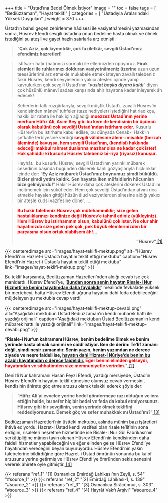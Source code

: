 +++
title = "Üstad’ına Bedel Ölmek İstiyor"
image = ""
toc = false
tags = [
    "Bediüzzaman",
    "Hayat teklifi"
]
categories = [
    "Üstadıyla Aralarındaki Yüksek Duyguları"
]
weight = 370
+++

Üstad’ın bahsi geçen zehirlenme hâdisesi ile vasiyetnâmesini yazmasından sonra, Hüsrev Efendi sevgili üstadına onun bedeline hasta olmak ve ölmek istediğini şu ateşli ve gayet hazîn satırlarla arz etmişti:

>“**Çok Aziz, çok kıymetdâr, çok faziletkâr, sevgili Üstad’ımız efendimiz hazretleri!**

>İstifsar-ı hatır (hatırınızı sormak) ile ellerinizden öpüyoruz.  **Firak elemleri ile ruhlarımızı dolduran vasiyetnâmeniz üzerine**  uzun uzun teessürlerimi arz etmekle mukabele etmek isteyen zavallı talebeniz fakir Hüsrev, kendi seyyielerinin yakıcı ateşleri içinde yanıp kavrulurken çok sevgili Üstad’ının “_**vuslat başka diyara kaldı**_” diyen çok hüzünlü mânevî sadası karşısında ahir hayatına kadar inleyerek âh edecek!

>Seherlerin tatlı rüzgârlarıyla, sevgili müşfik Üstad’ı, zavallı Hüsrev’in kendisinden mânevî tuhfeler (taze hediyeler) istediğini hatırladıkça, hakiki bir rabıta ile hak için ağladığı **<span style="color:red">muezzez Üstad’ının yerine merhum Hâfız Ali, Asım Bey gibi bu kere de kendisinin bir üçüncü olarak kabulünü çok sevdiği Üstad’ından istirham eder.</span>** Kusurlu Hüsrev’in bu istirhamı kabul edilse, bu dünyada Cenab-ı Hakk’ın şefkatle terbiyesine verdiği **<span style="color:red">sevgili vâlidesine âlem-i misalde (berzah âleminde) kavuşsa, hem sevgili Üstad’ının, (kendisi) hakkında edeceği makbul rahmet dualarına mazhar olsa ne kadar çok ister! Hak şahiddir ki kusurlu Hüsrev talebeniz bî-riyâ (riyasız) konuşur.</span>**


>Heyhât.. bu kusurlu Hüsrev, sevgili Üstad’ının yarınki mübarek cesedinin başında bugünden dikilerek kanlı gözyaşlarıyla hıçkırıklar içinde der: “**Ey Aziz mübarek Üstad’ımız boynumuz şimdi büküldü. Bizler şimdi yetim kaldık. Sen hayatta iken müfsidlerin hücumları bize gelmiyordu!**” Hakir Hüsrev daha çok ateşlerini dökerek Üstad’ını incitmemek için sükût eder. Hem çok sevdiği Üstad’ından afvını rica etmekle hayalen gittiği hüzün âlud vaziyetlerden sînesine aldığı yakıcı bir ateşle kudsi vazifesine döner. …

>**<span style="color:red">Bu hakir talebeniz Hüsrev çok mütehammildir; size gelen hastalıklarınızı kendinize değil Hüsrev’e tahmil ediniz (yükleyiniz). Hem Hüsrev bu istirhamının olsun, kabulünü çok ister. Ne olur ahir hayatınızda size gelen pek çok, pek büyük elemlerinizden bir parçasına olsun ortak olabilsem âh!…</span>**
>**<p style="text-align:right">”Hüsrev”<a name="source_1" href="#ref_1"> [1] </a></p>**

{{< centeredimage src="images/hayat-teklifi-mektup.png" 
    alt="Hüsrev Efendi’nin Hazret-i Üstad’a hayatını teklif ettiği mektubu"
    caption="Hüsrev Efendi’nin Hazret-i Üstad’a hayatını teklif ettiği mektubu"
    link="images/hayat-teklifi-mektup.png" >}}

Bu teklif karşısında, Bediüzzaman Hazretleri’nden aldığı cevab ise çok manidardı. Hüsrev Efendi’ye, ‘**<span style="text-decoration:underline;">Bundan sonra senin hayatın Risale-i Nur Hizmeti’ne benim hayatımdan daha faydalıdır</span>**’ mealinde fevkalâde yüksek bir mertebeyi, hatta Hüsrev Efendi uğruna hayatını dahi feda edebileceğini müjdeleyen şu mektubla cevap verdi:

{{< centeredimage src="images/hayat-teklifi-mektup-cevabi.png" 
    alt="Aşağıdaki mektubun Üstad Bediüzzaman’ın kendi mübarek hattı ile yazdığı orijinali"
    caption="Aşağıdaki mektubun Üstad Bediüzzaman’ın kendi mübarek hattı ile yazdığı orijinali"
    link="images/hayat-teklifi-mektup-cevabi.png" >}}


“**Risale-i Nur’un kahramanı Hüsrev, benim bedelime ölmek ve benim yerimde hasta olmak samimi ve ciddî istiyor. Ben de derim: Te’lif zamanı değil, şimdi neşir zamanıdır. Senin yazın, benim yazımdan ne derece ziyade ve neşre faideli ise, <span style="text-decoration:underline;"> hayatın dahi Hizmet-i Nûriye’de benim bu azablı hayatımdan o derece faidelidir.</span> <span style="color:red">  Eğer benim elimden gelseydi, hayatımdan ve sıhhatimden size memnuniyetle verirdim.</span>**”<a name="source_2" href="#ref_2"> [2] </a>


Denizli Nur kahramanı Hasan Feyzi Efendi, yazdığı mersiyede, Üstad’ın Hüsrev Efendi’nin hayatını teklif etmesine olumsuz cevab vermesini, kendisinin âhirete göç etme arzusu olarak telakki ederek şöyle der:

> “**Hâfız Ali’yi evvelce yerine bedel göndermeye razı olduğun ve icra ettiğin halde, bu sefer hiç bir bedel ve feda da kabul etmiyorsunuz.  Hüsrev gibi bir sevgilinin, senin yerinde ölmek teklifini reddediyorsunuz. Demek göç ve sefer muhakkak mı Üstad’ım?**”<a name="source_3" href="#ref_3"> [3] </a>

Bediüzzaman Hazretleri’nin üstteki mektubu, aslında mühim bazı işâ­ret­leri ihtivâ ediyordu. Hazret-i Üstad kendi vazifesi olan risale te’lifinin sona erdiğini, risaleleri neşretme hizmetinde ise Risale-i Nur Gül Fabrikası’nın serkâtipliğine mânen tayin olunan Hüsrev Efendi’nin kendisinden daha faideli hizmetler yapabileceğini ve eğer elinden gelse Hüsrev Efendi’ye hayatından vereceğini beyan buyuruyordu. Hüsrev Efendi’nin yakın talebelerine bildirdiğine göre Hazret-i Üstad ömrünün sonunda bu kalbî arzusunu yerine getirmiş ve Hüsrev Efendi’ye ömründen sekiz senesini vererek âhirete öyle gitmiştir.<a name="source_4" href="#ref_4"> [4] </a>


{{< referans "ref_1" "[1] Osmanlıca Emirdağ Lahikası’nın Zeyli, s. 54" "#source_1" >}}
{{< referans "ref_2" "[2] Emirdağ Lâhikası-1, s. 139" "#source_2" >}}
{{< referans "ref_3" "[3] Osmanlıca Sirâcünnur, s. 303" "#source_3" >}}
{{< referans "ref_4" "[4] Hayrât Vakfı Arşivi" "#source_4" >}}
